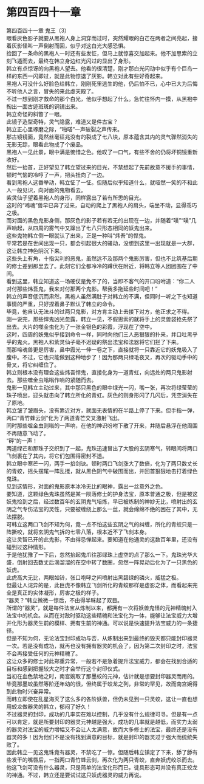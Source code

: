 # 第四百四十一章

第四百四十一章 鬼王（3）\
眼看灰色影子就要从黑袍人身上洞穿而过时，突然耀眼的白芒在两者之间亮起，接着灰影怪叫一声倒射而回，似乎对这白光大感恐惧。\
捡回了一条命的黑袍人一时还有些发怔，但马上就惊喜交加起来。他不加思索的立刻飞遁而去，最终在韩立身边红光闪过的显出了身形。\
韩立有点惊讶的向黑袍人望去。他看的很清楚，刚才那白光闪动中似乎有个巨鸟一样的东西一闪即过，就是此物惊退了灰影。韩立对此有些好奇起来。\
黑袍人可没什么好脸色给韩立，刚刚死里逃生的他，仍后怕不已，心中已大为后悔不听他人之言，冒失的来此虚天殿了。\
不过一想到刚才救命的那个白光，他似乎想起了什么。急忙往怀内一摸，从黑袍中掏出一面古迹斑斑的铜镜出来。\
韩立奇怪的斜瞥了一眼。\
此镜子造型奇特，灵气隐露，难道又是件古宝？\
韩立正心里琢磨之际，“啪嗒”一声破裂之声传来。\
那古镜镜面，竟然丝毫征兆没有的裂成了七八块，原本蕴含其内的灵气骤然消失的无影无踪，眼看此物成了个废品。\
黑袍人一见此景，眼中满是惋惜之色。他叹了一口气，有些不舍的仍将坏铜镜重新收好。\
然后一抬首，正好望见了韩立望过来的目光，不禁想起了先前故意不援手的事情，顿时气恼的冷哼了一声，把头扭向了一边。\
看到黑袍人这番举动，韩立怔了一怔。但随后似乎知道什么，就哑然一笑的不和此人一般见识，向对面的鬼物看去。\
紫灵仙子望着黑袍人的身形，同样露出了若有所思的目光。\
这时的“啼魂”兽早已奔了过来，自动的爬上了黑袍人的肩头，端坐不动，显得乖巧之极。\
而对面的黑色鬼影身侧，那灰色的影子若有若无的出现在一边，并随着“噗”“噗”几声响起，从四周的雾气中又蹿出了七八只形态相同的妖鬼出来。\
这些鬼物韩立倒一眼就认了出来，正是一种叫“炜吾”的悍鬼。\
平常若是在世间出现一只，都会引起很大的骚动，没想到这里一出现就是一大群，这让韩立神色阴沉下来。\
这些头上有角，十指尖利的恶鬼，虽然远不及那两个鬼影厉害，但也不比筑基后期的修士差到那里去了。此刻它们全都冷冷的蹲伏在附近，将韩立等人团团围在了中间。\
看到这里，韩立知道这一场硬仗是免不了的，当即不客气的开口吩咐道：“你二人对付那些炜吾鬼，我来对付那两个鬼影。帮我多拖延些时间吧！”\
韩立的声音低沉而肃然，黑袍人虽然满肚子对韩立的不满，但同时一听之下也知道事情的严重，只好捏着鼻子默认了韩立的命令。\
毕竟，他自认无法斗的过两只鬼影，对方肯主动上去接下对方，他正求之不得。\
刚一说完，那些悍鬼凶光忽露，韩立一见，不假思索的就将手上的灵兽袋抢先祭了出去。大片的噬金虫化为了一张金银色的彩霞，浮现在了空中。\
这时，四周的妖鬼似乎接到命令一样，同时向他们三人恶狠狠的扑来，并口吐黑乎乎的鬼火。黑袍人和紫灵仙子毫不迟疑的祭出法宝和法器将它们拦了下来。\
而那啼魂兽更是厉害，鼻中霞光一伸一卷之下，直接就将一只靠近它的妖鬼吸入了腹中。不过，它也只能做到这种地步了！因为那两只绿毛夜叉，再次的驱动手中的骨叉，将它纠缠住了。\
韩立则根本没有理会这些炜吾悍鬼，直接化身为一道青虹，向远处的两只鬼影射去。那些噬金虫嗡嗡作响的紧随而去。\
鬼影一见韩立主动过来，其中那只黑色的眼中绿光一闪，嘴一张，再次将绿莹莹的珠子喷出，迎头就击向了韩立所化的青虹。灰色的则身形闪了几闪后，凭空消失在了原地。\
韩立皱了皱眉头，没有靠近对方，就面无表情的在半路上停了下来。但手指一弹，两口“青竹蜂云剑”化为了两道青芒交叉激射飞出。\
同时那些噬金虫则嗡的一声响，在他的神识吩咐下散了开来，并随后悬浮在他周围不再随意飞动了。\
“砰”的一声！\
两道绿芒和那珠子交织到了一起，鬼珠迅速冒出了大股的玄阴寒气，转眼间将两口飞剑裹在了其内，将它们包围得密封不透。\
韩立眼中寒芒一闪，两手一掐剑诀。顿时两口飞剑涨大了数倍，化为了两只数丈长的青蛟，摇头摆尾一阵乱搅，就从黑色阴气中破围而出，并回首狠狠地击打着绿色鬼珠。\
见到这情形，对面的鬼影原本冰冷无比的眼神，露出一丝意外之色。\
要知道，这颗绿色鬼珠虽然是某一陨落修士的护身法宝，原本普通之极，但是被这妖鬼捡到之后，经过数百年的玄阴鬼气培炼，早已被炼制的神妙无比，喷射出的玄阴之气专伤法宝的灵性，只要被缠绕上那么一丝，就会绵绵不绝的困在了其中，无法摆脱。\
可韩立这两口飞剑不知为何，竟一点不怕这些玄阴之气的纠缠，所化的青蛟只是一阵撕咬，就将玄阴鬼气拆的七零八落，根本近不了飞剑本身。\
这让灵智已开的此鬼影，不由得忌惮起来。要知道在他通灵的这数百年里，还没有碰到过这种情形。\
于是他犹豫了一下后，忽然抬起鬼爪往那绿珠上虚空的点了那么一下。鬼珠光华大盛，倒射回去数丈后滴溜溜的在空中转了数圈，忽然一阵晃动后化为了一只黑色的妖虎。\
此虎高大无比，两眼如铃，张口咆哮之间喷射出黑碧绿的磷火，威猛之极。\
但最让人诧异的是，此巨虎不像韩立飞剑所化的青蛟那样是虚影之体，而看起来完全是真正的实体凝形，厉害之极的样子。\
“器灵？”韩立微微一惊后，不由得半眯起了双目。\
所谓的“器灵”，就是每件法宝从炼制以来，都拥有一次将妖兽鬼怪的元神精魄封入法宝中的机会。从而在对敌时驱动这些精魄和法宝化为一体，能够让法宝威力大增并化形为器灵生前的模样、拥有生前的神通。可以说是快速提升法宝威力的一条捷径。\
但是不知为何，无论法宝封印成功与否，从炼制出来到最终的毁灭都只能封印器灵一次。若是没有成功，就再也没有拥有器灵的机会了，因为第二次封印之时，法宝不会再接受任何的元神精魄了。\
这让众多的修士对此郑重异常，一般若不是急着提升法宝威力，都会在找到合适的目标和感到把握较大之时才会举行这个封印仪式。\
当初在血色禁地之时，南宫婉取了那墨蛟的元神，估计就是想要封印器灵而用的。\
毕竟那墨蛟虽然等阶还年幼的很，但终属于蛟龙之列，非常的罕见，故而南宫婉得到此物时兴奋异常。\
而韩立即使在乱星海灭了这么多的各阶妖兽，但仍未见到一只灵蛟，这让一直也想用蛟龙做器灵的韩立，郁闷了好久！\
不过器灵的封印，成功的几率实在难以控制，几乎没有什么规律可寻。但是有一点可以肯定，就是所要封印的器灵元神越是强大，成功的几率就是越低，而实力太弱的器灵对法宝的威力增幅又不会让人太满意，故而大多修士的法宝，最终还是没有器灵的多！因为他们不是没有找到满意的目标，就是封印的器灵过于强大而统统失败了。\
因此韩立一见这鬼珠竟有器灵，不禁吃了一惊。但随后韩立镇定了下来，舔了舔有些发干的嘴唇后，一指两口青竹蜂云剑，再次化为两只青蛟，直奔妖虎绞杀而去。\
他这飞剑可没有什么器灵，只是简单的法宝化形而已，徒具形态可并没有真正蛟龙的神通。不过，韩立还是要试试这只妖虎器灵的威力再说。

